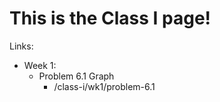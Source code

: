 # This is the Class I page!

Links: 
- Week 1: 
  - Problem 6.1 Graph
    - /class-i/wk1/problem-6.1
